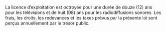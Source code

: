 La licence d’exploitation est octroyée pour une durée de douze (12) ans pour les télévisions et de huit (08) ans pour les radiodiffusions sonores.
Les frais, les droits, les redevances et les taxes prévus par la présente loi sont perçus annuellement par le trésor public.
